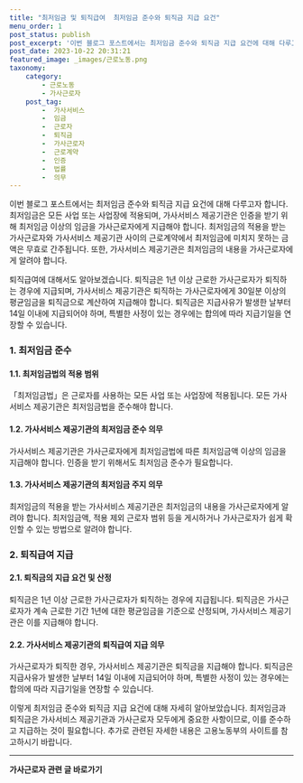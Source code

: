 ```yaml
---
title: "최저임금 및 퇴직급여  최저임금 준수와 퇴직금 지급 요건"
menu_order: 1
post_status: publish
post_excerpt: '이번 블로그 포스트에서는 최저임금 준수와 퇴직금 지급 요건에 대해 다루고자 합니다. 최저임금은 모든 사업 또는 사업장에 적용되며, 가사서비스 제공기관은 인증을 받기 위해 최저임금 이상의 임금을 가사근로자에게 지급해야 합니다. 최저임금의 적용을 받는 가사근로자와 가사서비스 제공기관 사이의 근로계약에서 최저임금에 미치지 못하는 금액은 무효로 간주됩니다. 또한, 가사서비스 제공기관은 최저임금의 내용을 가사근로자에게 알려야 합니다.'
post_date: 2023-10-22 20:31:21
featured_image: _images/근로노동.png
taxonomy:
    category:
        - 근로노동
        - 가사근로자
    post_tag:
        -  가사서비스
        -  임금
        -  근로자
        -  퇴직금
        -  가사근로자
        -  근로계약
        -  인증
        -  법률
        -  의무
---
```



이번 블로그 포스트에서는 최저임금 준수와 퇴직금 지급 요건에 대해 다루고자 합니다. 최저임금은 모든 사업 또는 사업장에 적용되며, 가사서비스 제공기관은 인증을 받기 위해 최저임금 이상의 임금을 가사근로자에게 지급해야 합니다. 최저임금의 적용을 받는 가사근로자와 가사서비스 제공기관 사이의 근로계약에서 최저임금에 미치지 못하는 금액은 무효로 간주됩니다. 또한, 가사서비스 제공기관은 최저임금의 내용을 가사근로자에게 알려야 합니다.

퇴직급여에 대해서도 알아보겠습니다. 퇴직금은 1년 이상 근로한 가사근로자가 퇴직하는 경우에 지급되며, 가사서비스 제공기관은 퇴직하는 가사근로자에게 30일분 이상의 평균임금을 퇴직금으로 계산하여 지급해야 합니다. 퇴직금은 지급사유가 발생한 날부터 14일 이내에 지급되어야 하며, 특별한 사정이 있는 경우에는 합의에 따라 지급기일을 연장할 수 있습니다.

### 1. 최저임금 준수
#### 1.1. 최저임금법의 적용 범위
「최저임금법」은 근로자를 사용하는 모든 사업 또는 사업장에 적용됩니다. 모든 가사서비스 제공기관은 최저임금법을 준수해야 합니다.

#### 1.2. 가사서비스 제공기관의 최저임금 준수 의무
가사서비스 제공기관은 가사근로자에게 최저임금법에 따른 최저임금액 이상의 임금을 지급해야 합니다. 인증을 받기 위해서도 최저임금 준수가 필요합니다.

#### 1.3. 가사서비스 제공기관의 최저임금 주지 의무
최저임금의 적용을 받는 가사서비스 제공기관은 최저임금의 내용을 가사근로자에게 알려야 합니다. 최저임금액, 적용 제외 근로자 범위 등을 게시하거나 가사근로자가 쉽게 확인할 수 있는 방법으로 알려야 합니다.

### 2. 퇴직급여 지급
#### 2.1. 퇴직금의 지급 요건 및 산정
퇴직금은 1년 이상 근로한 가사근로자가 퇴직하는 경우에 지급됩니다. 퇴직금은 가사근로자가 계속 근로한 기간 1년에 대한 평균임금을 기준으로 산정되며, 가사서비스 제공기관은 이를 지급해야 합니다.

#### 2.2. 가사서비스 제공기관의 퇴직급여 지급 의무
가사근로자가 퇴직한 경우, 가사서비스 제공기관은 퇴직금을 지급해야 합니다. 퇴직금은 지급사유가 발생한 날부터 14일 이내에 지급되어야 하며, 특별한 사정이 있는 경우에는 합의에 따라 지급기일을 연장할 수 있습니다.

이렇게 최저임금 준수와 퇴직금 지급 요건에 대해 자세히 알아보았습니다. 최저임금과 퇴직금은 가사서비스 제공기관과 가사근로자 모두에게 중요한 사항이므로, 이를 준수하고 지급하는 것이 필요합니다. 추가로 관련된 자세한 내용은 고용노동부의 사이트를 참고하시기 바랍니다.
<!-- wp:separator -->
<hr class="wp-block-separator has-alpha-channel-opacity"/>
<!-- /wp:separator -->

<!-- wp:group {"backgroundColor":"base","layout":{"type":"constrained"}} -->
<div class="wp-block-group has-base-background-color has-background"><!-- wp:paragraph {"align":"center","fontSize":"medium"} -->
<p class="has-text-align-center has-large-font-size"><strong>가사근로자 관련 글 바로가기</strong></p>
<!-- /wp:paragraph -->


<!-- wp:latest-posts
{"categories":[{"id":9531,"count":19,"description":"","link":"https://uknowlaw.com/category/%ea%b0%80%ec%82%ac%ea%b7%bc%eb%a1%9c%ec%9e%90/","name":"가사근로자","slug":"가사근로자","taxonomy":"category","parent":0,"meta":[],"_links":{"self":[{"href":"https://uknowlaw.com/wp-json/wp/v2/categories/9531"}],"collection":[{"href":"https://uknowlaw.com/wp-json/wp/v2/categories"}],"about":[{"href":"https://uknowlaw.com/wp-json/wp/v2/taxonomies/category"}],"wp:post_type":[{"href":"https://uknowlaw.com/wp-json/wp/v2/posts?categories=9531"}],"curies":[{"name":"wp","href":"https://api.w.org/{rel}","templated":true}]}}],"postsToShow":100,"excerptLength":28,"postLayout":"grid","columns":2,"featuredImageAlign":"left","featuredImageSizeSlug":"large","fontSize":"small"} /--></div>
<!-- /wp:group -->